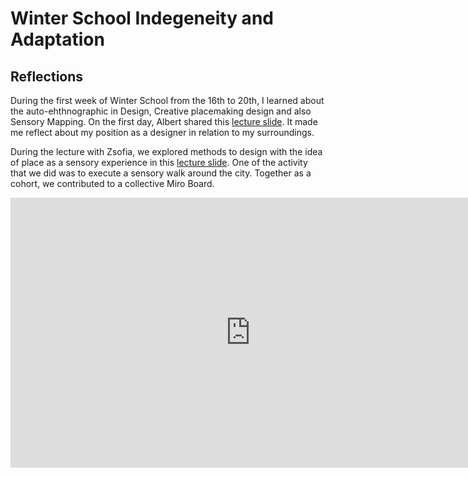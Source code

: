
# Winter School Indegeneity and Adaptation

## Reflections

During the first week of Winter School from the 16th to 20th, I learned about the auto-ehthnographic in Design, Creative placemaking design and also Sensory Mapping. On the first day, Albert shared this [lecture slide](../files/pdf/Self%20Care/Fact%20Sheets/objective.pdf). It made me reflect about my position as a designer in relation to my surroundings.

During the lecture with Zsofia, we explored methods to design with the idea of place as a sensory experience in this [lecture slide](../files/pdf/Winter%20School/Winter%20School_MethodologicalApproach.pdf). One of the activity that we did was to execute a sensory walk around the city. Together as a cohort, we contributed to a collective Miro Board.

<iframe width="768" height="432" src="https://miro.com/app/live-embed/uXjVPxCpuWM=/?moveToViewport=-167942,-56781,576000,292800&embedId=301711962558" frameborder="0" scrolling="no" allow="fullscreen; clipboard-read; clipboard-write" allowfullscreen></iframe>


